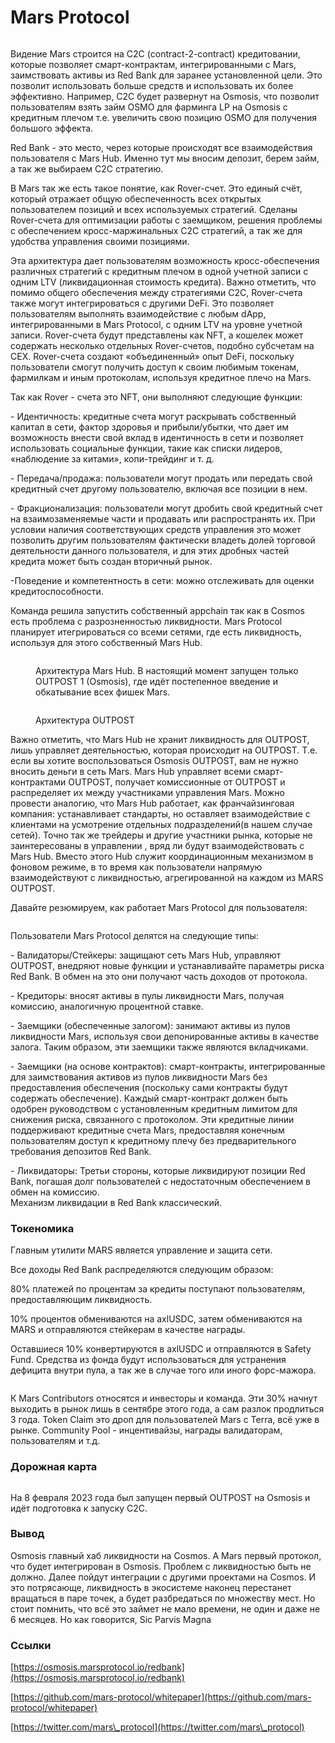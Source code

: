 # Mars Protocol

<figure><img src="../.gitbook/assets/image (1).png" alt=""><figcaption></figcaption></figure>

Видение Mars строится на С2С (contract-2-contract) кредитовании, которые позволяет смарт-контрактам, интегрированными с Mars, заимствовать активы из Red Bank для заранее установленной цели. Это позволит использовать больше средств и использовать их более эффективно. Например, C2C будет развернут на Osmosis, что позволит пользователям взять займ OSMO для фарминга LP на Osmosis с кредитным плечом т.е. увеличить свою позицию OSMO для получения большого эффекта.

Red Bank - это место, через которые происходят все взаимодействия пользователя с Mars Hub. Именно тут мы вносим депозит, берем займ, а так же выбираем C2C стратегию.

В Mars так же есть такое понятие, как Rover-счет. Это единый счёт, который отражает общую обеспеченность всех открытых пользователем позиций и всех используемых стратегий. Сделаны Rover-счета для оптимизации работы с заемщиком, решения проблемы с обеспечением кросс-маржинальных С2С стратегий, а так же для удобства управления своими позициями.

Эта архитектура дает пользователям возможность кросс-обеспечения различных стратегий с кредитным плечом в одной учетной записи с одним LTV (ликвидационная стоимость кредита). Важно отметить, что помимо общего обеспечения между стратегиями C2C, Rover-счета также могут интегрироваться с другими DeFi. Это позволяет пользователям выполнять взаимодействие с любым dApp, интегрированными в Mars Protocol, с одним LTV на уровне учетной записи. Rover-счета будут представлены как NFT, а кошелек может содержать несколько отдельных Rover-счетов, подобно субсчетам на CEX. Rover-счета создают «объединенный» опыт DeFi, поскольку пользователи смогут получить доступ к своим любимым токенам, фармилкам и иным протоколам, используя кредитное плечо на Mars.

Так как Rover - счета это NFT, они выполняют следующие функции:

\- Идентичность: кредитные счета могут раскрывать собственный капитал в сети, фактор здоровья и прибыли/убытки, что дает им возможность внести свой вклад в идентичность в сети и позволяет использовать социальные функции, такие как списки лидеров, «наблюдение за китами», копи-трейдинг и т. д.

\- Передача/продажа: пользователи могут продать или передать свой кредитный счет другому пользователю, включая все позиции в нем.

\- Фракционализация: пользователи могут дробить свой кредитный счет на взаимозаменяемые части и продавать или распространять их. При условии наличия соответствующих средств управления это может позволить другим пользователям фактически владеть долей торговой деятельности данного пользователя, и для этих дробных частей кредита может быть создан вторичный рынок.

\-Поведение и компетентность в сети: можно отслеживать для оценки кредитоспособности.

Команда решила запустить собственный appchain так как в Cosmos есть проблема с разрозненностью ликвидности. Mars Protocol планирует итегрироваться со всеми сетями, где есть ликвидность, используя для этого собственный Mars Hub.

<figure><img src="../.gitbook/assets/image (3).png" alt=""><figcaption><p>Архитектура Mars Hub. В настоящий момент запущен только OUTPOST 1 (Osmosis), где идёт постепенное введение и обкатывание всех фишек Mars.</p></figcaption></figure>

<figure><img src="../.gitbook/assets/image (8).png" alt=""><figcaption><p>Архитектура OUTPOST</p></figcaption></figure>

Важно отметить, что Mars Hub не хранит ликвидность для OUTPOST, лишь управляет деятельностью, которая происходит на OUTPOST. Т.е. если вы хотите воспользоваться Osmosis OUTPOST, вам не нужно вносить деньги в сеть Mars. Mars Hub управляет всеми смарт-контрактами OUTPOST, получает комиссионные от OUTPOST и распределяет их между участниками управления Mars. Можно провести аналогию, что Mars Hub работает, как франчайзинговая компания: устанавливает стандарты, но оставляет взаимодействие с клиентами на усмотрение отдельных подразделений(в нашем случае сетей). Точно так же трейдеры и другие участники рынка, которые не заинтересованы в управлении , вряд ли будут взаимодействовать с Mars Hub. Вместо этого Hub служит координационным механизмом в фоновом режиме, в то время как пользователи напрямую взаимодействуют с ликвидностью, агрегированной на каждом из MARS OUTPOST.

Давайте резюмируем, как работает Mars Protocol для пользователя:

<figure><img src="../.gitbook/assets/image (1) (6).png" alt=""><figcaption></figcaption></figure>

Пользователи Mars Protocol делятся на следующие типы:

\- Валидаторы/Стейкеры: защищают сеть Mars Hub, управляют OUTPOST, внедряют новые функции и устанавливайте параметры риска Red Bank. В обмен на это они получают часть доходов от протокола.

\- Кредиторы: вносят активы в пулы ликвидности Mars, получая комиссию, аналогичную процентной ставке.

\- Заемщики (обеспеченные залогом): занимают активы из пулов ликвидности Mars, используя свои депонированные активы в качестве залога. Таким образом, эти заемщики также являются вкладчиками.

\- Заемщики (на основе контрактов): смарт-контракты, интегрированные для заимствования активов из пулов ликвидности Mars без предоставления обеспечения (поскольку сами контракты будут содержать обеспечение). Каждый смарт-контракт должен быть одобрен руководством с установленным кредитным лимитом для снижения риска, связанного с протоколом. Эти кредитные линии поддерживают кредитные счета Mars, предоставляя конечным пользователям доступ к кредитному плечу без предварительного требования депозитов Red Bank.

\- Ликвидаторы: Третьи стороны, которые ликвидируют позиции Red Bank, погашая долг пользователей с недостаточным обеспечением в обмен на комиссию.\
Механизм ликвидации в Red Bank классический.

### **Токеномика** <a href="#fdle" id="fdle"></a>

Главным утилити MARS является управление и защита сети.

Все доходы Red Bank распределяются следующим образом:

80% платежей по процентам за кредиты поступают пользователям, предоставляющим ликвидность.

10% процентов обмениваются на axlUSDC, затем обмениваются на MARS и отправляются стейкерам в качестве награды.

Оставшиеся 10% конвертируются в axlUSDC и отправляются в Safety Fund. Средства из фонда будут использоваться для устранения дефицита внутри пула, а так же в случае того или иного форс-мажора.

<figure><img src="../.gitbook/assets/image (23).png" alt=""><figcaption></figcaption></figure>

К Mars Contributors относятся и инвесторы и команда. Эти 30% начнут выходить в рынок лишь в сентябре этого года, а сам разлок продлиться 3 года. Token Claim это дроп для пользователей Mars с Terra, всё уже в рынке. Community Pool - инцентивайзы, награды валидаторам, пользователям и т.д.

### Дорожная карта <a href="#z5et" id="z5et"></a>

<figure><img src="../.gitbook/assets/image.png" alt=""><figcaption></figcaption></figure>

На 8 февраля 2023 года был запущен первый OUTPOST на Osmosis и идёт подготовка к запуску C2C.

### Вывод <a href="#qdhs" id="qdhs"></a>

Osmosis главный хаб ликвидности на Cosmos. А Mars первый протокол, что будет интегрирован в Osmosis. Проблем с ликвидностью быть не должно. Далее пойдут интеграции с другими проектами на Cosmos. И это потрясающе, ликвидность в экосистеме наконец перестанет вращаться в паре точек, а будет разбредаться по множеству мест. Но стоит помнить, что всё это займет не мало времени, не один и даже не 6 месяцев. Но как говорится, Sic Parvis Magna

### Ссылки <a href="#r5ev" id="r5ev"></a>

[https://osmosis.marsprotocol.io/redbank](https://osmosis.marsprotocol.io/redbank)

[https://github.com/mars-protocol/whitepaper](https://github.com/mars-protocol/whitepaper)

[https://twitter.com/mars\_protocol](https://twitter.com/mars\_protocol)
